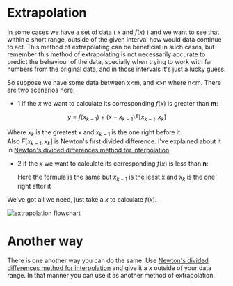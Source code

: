 # Extrapolation

In some cases we have a set of data ( $x$ and $f(x)$ ) and we want to see that within a short range, outside of the given interval how would data continue to act.
This method of extrapolating can be beneficial in such cases, but remember this method of extrapolating is not necessarily accurate to predict the behaviour of the data, specially when trying to work with far numbers from the original data, and in those intervals it's just a lucky guess.

So suppose we have some data between x<m, and x>n  where n<m. There are two scenarios here:
* 1 if the $x$ we want to calculate its corresponding $f(x)$ is greater than **m**:

$$ y\ =\ f(x_{k-1})+(x-x_{k-1})F[x_{k-1},x_k] $$

Where $x_k$ is the greatest x and $x_{k-1}$ is the one right before it.<br />
Also $F[x_{k-1},x_k]$ is Newton's first divided difference. I've explained about it in [Newton's divided differences method for interpolation](https://github.com/Karen-Najafzadeh/Numerical-Calculations/tree/main/Newton's%20divided%20differences%20method%20for%20interpolation).

* 2 if the $x$ we want to calculate its corresponding $f(x)$ is less than **n**:
  
  Here the formula is the same but $x_{k-1}$ is the least x and $x_{k}$ is the one right after it

We've got all we need, just take a $x$ to calculate $f(x)$.

![extrapolation flowchart](https://github.com/Karen-Najafzadeh/Numerical-Calculations/assets/106056574/e489dfa3-eab7-452e-adc5-be4a1f18b466)


# Another way

There is one another way you can do the same. Use [Newton's divided differences method for interpolation](https://github.com/Karen-Najafzadeh/Numerical-Calculations/tree/main/Newton's%20divided%20differences%20method%20for%20interpolation) and give it a $x$ outside of your data range. In that manner you can use it as another method of extrapolation.
